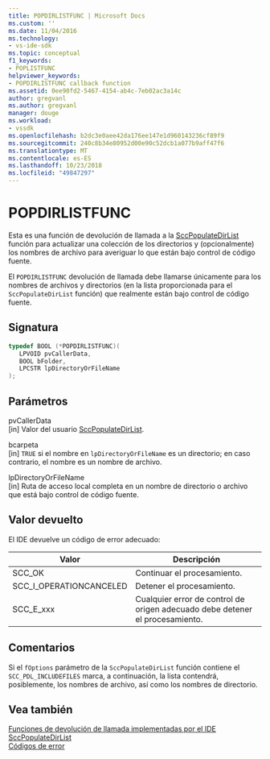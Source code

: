 ```yaml
---
title: POPDIRLISTFUNC | Microsoft Docs
ms.custom: ''
ms.date: 11/04/2016
ms.technology:
- vs-ide-sdk
ms.topic: conceptual
f1_keywords:
- POPLISTFUNC
helpviewer_keywords:
- POPDIRLISTFUNC callback function
ms.assetid: 0ee90fd2-5467-4154-ab4c-7eb02ac3a14c
author: gregvanl
ms.author: gregvanl
manager: douge
ms.workload:
- vssdk
ms.openlocfilehash: b2dc3e0aee42da176ee147e1d960143236cf89f9
ms.sourcegitcommit: 240c8b34e80952d00e90c52dcb1a077b9aff47f6
ms.translationtype: MT
ms.contentlocale: es-ES
ms.lasthandoff: 10/23/2018
ms.locfileid: "49847297"
---
```

# <a name="popdirlistfunc"></a>POPDIRLISTFUNC
Esta es una función de devolución de llamada a la [SccPopulateDirList](../extensibility/sccpopulatedirlist-function.md) función para actualizar una colección de los directorios y (opcionalmente) los nombres de archivo para averiguar lo que están bajo control de código fuente.  
  
 El `POPDIRLISTFUNC` devolución de llamada debe llamarse únicamente para los nombres de archivos y directorios (en la lista proporcionada para el `SccPopulateDirList` función) que realmente están bajo control de código fuente.  
  
## <a name="signature"></a>Signatura  
  
```cpp  
typedef BOOL (*POPDIRLISTFUNC)(  
   LPVOID pvCallerData,  
   BOOL bFolder,  
   LPCSTR lpDirectoryOrFileName  
);  
```  
  
## <a name="parameters"></a>Parámetros  
 pvCallerData  
 [in] Valor del usuario [SccPopulateDirList](../extensibility/sccpopulatedirlist-function.md).  
  
 bcarpeta  
 [in] `TRUE` si el nombre en `lpDirectoryOrFileName` es un directorio; en caso contrario, el nombre es un nombre de archivo.  
  
 lpDirectoryOrFileName  
 [in] Ruta de acceso local completa en un nombre de directorio o archivo que está bajo control de código fuente.  
  
## <a name="return-value"></a>Valor devuelto  
 El IDE devuelve un código de error adecuado:  
  
|Valor|Descripción|  
|-----------|-----------------|  
|SCC_OK|Continuar el procesamiento.|  
|SCC_I_OPERATIONCANCELED|Detener el procesamiento.|  
|SCC_E_xxx|Cualquier error de control de origen adecuado debe detener el procesamiento.|  
  
## <a name="remarks"></a>Comentarios  
 Si el `fOptions` parámetro de la `SccPopulateDirList` función contiene el `SCC_PDL_INCLUDEFILES` marca, a continuación, la lista contendrá, posiblemente, los nombres de archivo, así como los nombres de directorio.  
  
## <a name="see-also"></a>Vea también  
 [Funciones de devolución de llamada implementadas por el IDE](../extensibility/callback-functions-implemented-by-the-ide.md)   
 [SccPopulateDirList](../extensibility/sccpopulatedirlist-function.md)   
 [Códigos de error](../extensibility/error-codes.md)